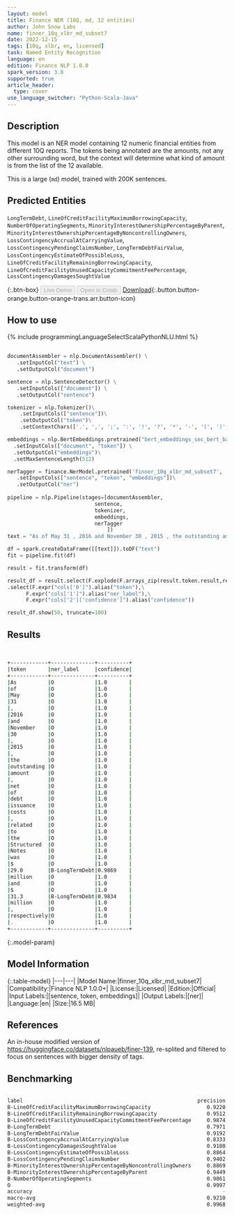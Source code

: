 ```yaml
---
layout: model
title: Finance NER (10Q, md, 12 entities)
author: John Snow Labs
name: finner_10q_xlbr_md_subset7
date: 2022-12-15
tags: [10q, xlbr, en, licensed]
task: Named Entity Recognition
language: en
edition: Finance NLP 1.0.0
spark_version: 3.0
supported: true
article_header:
  type: cover
use_language_switcher: "Python-Scala-Java"
---
```


## Description

This model is an NER model containing 12 numeric financial entities from different 10Q reports. The tokens being annotated are the amounts, not any other surrounding word, but the context will determine what kind of amount is from the list of the 12 available.

This is a large (`md`) model, trained with 200K sentences.

## Predicted Entities

`LongTermDebt`, `LineOfCreditFacilityMaximumBorrowingCapacity`, `NumberOfOperatingSegments`, `MinorityInterestOwnershipPercentageByParent`, `MinorityInterestOwnershipPercentageByNoncontrollingOwners`, `LossContingencyAccrualAtCarryingValue`, `LossContingencyPendingClaimsNumber`, `LongTermDebtFairValue`, `LossContingencyEstimateOfPossibleLoss`, `LineOfCreditFacilityRemainingBorrowingCapacity`, `LineOfCreditFacilityUnusedCapacityCommitmentFeePercentage`, `LossContingencyDamagesSoughtValue`

{:.btn-box}
<button class="button button-orange" disabled>Live Demo</button>
<button class="button button-orange" disabled>Open in Colab</button>
[Download](https://s3.amazonaws.com/auxdata.johnsnowlabs.com/finance/models/finner_10q_xlbr_md_subset7_en_1.0.0_3.0_1671081068821.zip){:.button.button-orange.button-orange-trans.arr.button-icon}

## How to use



<div class="tabs-box" markdown="1">
{% include programmingLanguageSelectScalaPythonNLU.html %}

```python
 
documentAssembler = nlp.DocumentAssembler() \
   .setInputCol("text") \
   .setOutputCol("document")

sentence = nlp.SentenceDetector() \
   .setInputCols(["document"]) \
   .setOutputCol("sentence") 

tokenizer = nlp.Tokenizer()\
    .setInputCols(["sentence"])\
    .setOutputCol("token")\
    .setContextChars(['.', ',', ';', ':', '!', '?', '*', '-', '(', ')', '”', '’', '$','€'])

embeddings = nlp.BertEmbeddings.pretrained("bert_embeddings_sec_bert_base","en") \
  .setInputCols(["document", "token"]) \
  .setOutputCol("embeddings")\
  .setMaxSentenceLength(512)

nerTagger = finance.NerModel.pretrained('finner_10q_xlbr_md_subset7', 'en', 'finance/models')\
   .setInputCols(["sentence", "token", "embeddings"])\
   .setOutputCol("ner")
              
pipeline = nlp.Pipeline(stages=[documentAssembler,
                            sentence,
                            tokenizer,
                            embeddings,
                            nerTagger
                                ])
text = "As of May 31 , 2016 and November 30 , 2015 , the outstanding amount , net of debt issuance costs , related to the Structured Notes was $ 29.0 million and $ 31.3 million , respectively .     "

df = spark.createDataFrame([[text]]).toDF("text")
fit = pipeline.fit(df)

result = fit.transform(df)

result_df = result.select(F.explode(F.arrays_zip(result.token.result,result.ner.result, result.ner.metadata)).alias("cols"))\
.select(F.expr("cols['0']").alias("token"),\
      F.expr("cols['1']").alias("ner_label"),\
      F.expr("cols['2']['confidence']").alias("confidence"))

result_df.show(50, truncate=100)
```

</div>

## Results

```bash


+------------+--------------+----------+
|token       |ner_label     |confidence|
+------------+--------------+----------+
|As          |O             |1.0       |
|of          |O             |1.0       |
|May         |O             |1.0       |
|31          |O             |1.0       |
|,           |O             |1.0       |
|2016        |O             |1.0       |
|and         |O             |1.0       |
|November    |O             |1.0       |
|30          |O             |1.0       |
|,           |O             |1.0       |
|2015        |O             |1.0       |
|,           |O             |1.0       |
|the         |O             |1.0       |
|outstanding |O             |1.0       |
|amount      |O             |1.0       |
|,           |O             |1.0       |
|net         |O             |1.0       |
|of          |O             |1.0       |
|debt        |O             |1.0       |
|issuance    |O             |1.0       |
|costs       |O             |1.0       |
|,           |O             |1.0       |
|related     |O             |1.0       |
|to          |O             |1.0       |
|the         |O             |1.0       |
|Structured  |O             |1.0       |
|Notes       |O             |1.0       |
|was         |O             |1.0       |
|$           |O             |1.0       |
|29.0        |B-LongTermDebt|0.9869    |
|million     |O             |1.0       |
|and         |O             |1.0       |
|$           |O             |1.0       |
|31.3        |B-LongTermDebt|0.9834    |
|million     |O             |1.0       |
|,           |O             |1.0       |
|respectively|O             |1.0       |
|.           |O             |1.0       |
+------------+--------------+----------+


```

{:.model-param}
## Model Information

{:.table-model}
|---|---|
|Model Name:|finner_10q_xlbr_md_subset7|
|Compatibility:|Finance NLP 1.0.0+|
|License:|Licensed|
|Edition:|Official|
|Input Labels:|[sentence, token, embeddings]|
|Output Labels:|[ner]|
|Language:|en|
|Size:|16.5 MB|

## References

An in-house modified version of https://huggingface.co/datasets/nlpaueb/finer-139, re-splited and filtered to focus on sentences with bigger density of tags.

## Benchmarking

```bash

label                                                        precision    recall  f1-score   support                                                
B-LineOfCreditFacilityMaximumBorrowingCapacity                  0.9220    0.9724    0.9465      1920
B-LineOfCreditFacilityRemainingBorrowingCapacity                0.9512    0.8053    0.8722       339
B-LineOfCreditFacilityUnusedCapacityCommitmentFeePercentage     0.9874    0.9916    0.9895       238
B-LongTermDebt                                                  0.7971    0.8761    0.8348       444
B-LongTermDebtFairValue                                         0.9192    0.9621    0.9402       343
B-LossContingencyAccrualAtCarryingValue                         0.8333    0.9346    0.8811       214
B-LossContingencyDamagesSoughtValue                             0.9180    0.9252    0.9216       254
B-LossContingencyEstimateOfPossibleLoss                         0.8864    0.8551    0.8705       283
B-LossContingencyPendingClaimsNumber                            0.9402    0.9955    0.9670       221
B-MinorityInterestOwnershipPercentageByNoncontrollingOwners     0.8869    0.9767    0.9296       257
B-MinorityInterestOwnershipPercentageByParent                   0.9449    0.8989    0.9213       267
B-NumberOfOperatingSegments                                     0.9861    1.0000    0.9930       355
O                                                               0.9997    0.9986    0.9991    146401
accuracy                                                             -         -    0.9967    151536
macro-avg                                                       0.9210    0.9378    0.9282    151536
weighted-avg                                                    0.9968    0.9967    0.9967    151536
```